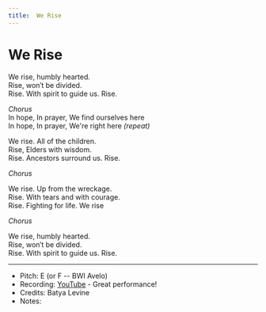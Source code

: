 ```yaml
---
title:  We Rise
---
```



# We Rise


We rise, humbly hearted.  
Rise, won′t be divided.  
Rise. With spirit to guide us. Rise.  

_Chorus_  
In hope, In prayer, We find ourselves here  
In hope, In prayer, We're right here _(repeat)_  

We rise. All of the children.  
Rise, Elders with wisdom.   
Rise. Ancestors surround us. Rise.   

_Chorus_

We rise. Up from the wreckage.   
Rise. With tears and with courage.  
Rise. Fighting for life. We rise  

_Chorus_  

We rise, humbly hearted.  
Rise, won′t be divided.  
Rise. With spirit to guide us. Rise.  

---
* Pitch: E (or F -- BWI Avelo)
* Recording: [YouTube](https://www.youtube.com/watch?v=6tkmkwufRVw) - Great performance!
* Credits: Batya Levine
* Notes: 

